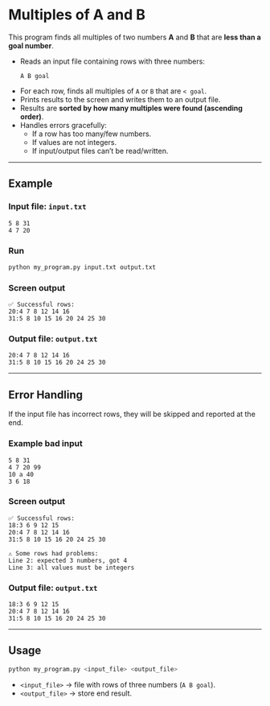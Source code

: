 # Multiples of A and B

This program finds all multiples of two numbers **A** and **B** that are **less than a goal number**.  

- Reads an input file containing rows with three numbers:  
  ```
  A B goal
  ```
- For each row, finds all multiples of `A` or `B` that are `< goal`.  
- Prints results to the screen and writes them to an output file.  
- Results are **sorted by how many multiples were found (ascending order)**.  
- Handles errors gracefully:  
  - If a row has too many/few numbers.  
  - If values are not integers.  
  - If input/output files can’t be read/written.  

---

## Example

### Input file: `input.txt`
```
5 8 31
4 7 20
```

### Run
```bash
python my_program.py input.txt output.txt
```

### Screen output
```
✅ Successful rows:
20:4 7 8 12 14 16
31:5 8 10 15 16 20 24 25 30
```

### Output file: `output.txt`
```
20:4 7 8 12 14 16
31:5 8 10 15 16 20 24 25 30
```

---

## Error Handling

If the input file has incorrect rows, they will be skipped and reported at the end.  

### Example bad input
```
5 8 31
4 7 20 99
10 a 40
3 6 18
```

### Screen output
```
✅ Successful rows:
18:3 6 9 12 15
20:4 7 8 12 14 16
31:5 8 10 15 16 20 24 25 30

⚠ Some rows had problems:
Line 2: expected 3 numbers, got 4
Line 3: all values must be integers
```

### Output file: `output.txt`
```
18:3 6 9 12 15
20:4 7 8 12 14 16
31:5 8 10 15 16 20 24 25 30
```

---

## Usage

```bash
python my_program.py <input_file> <output_file>
```

- `<input_file>` → file with rows of three numbers (`A B goal`).
- `<output_file>` → store end result.
